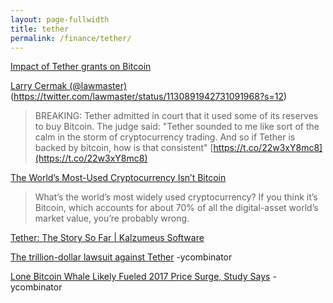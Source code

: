 ```yaml
---
layout: page-fullwidth
title: tether
permalink: /finance/tether/
---
```


[Impact of Tether grants on Bitcoin](https://www.sciencedirect.com/science/article/pii/S0165176518302556)

[Larry Cermak (@lawmaster)](https://twitter.com/lawmaster)(https://twitter.com/lawmaster/status/1130891942731091968?s=12)
  > BREAKING: Tether admitted in court that it used some of its reserves to buy Bitcoin. The judge said: "Tether sounded to me like sort of the calm in the storm of cryptocurrency trading. And so if Tether is backed by bitcoin, how is that consistent" [https://t.co/22w3xY8mc8](https://t.co/22w3xY8mc8)

[The World’s Most-Used Cryptocurrency Isn’t Bitcoin](https://www.bloomberg.com/news/articles/2019-10-01/tether-not-bitcoin-likely-the-world-s-most-used-cryptocurrency)
  > What’s the world’s most widely used cryptocurrency? If you think it’s Bitcoin, which accounts for about 70% of all the digital-asset world’s market value, you’re probably wrong.

[Tether: The Story So Far | Kalzumeus Software](https://www.kalzumeus.com/2019/10/28/tether-and-bitfinex/)

[The trillion-dollar lawsuit against Tether](https://news.ycombinator.com/item?id=21438075) -ycombinator

[Lone Bitcoin Whale Likely Fueled 2017 Price Surge, Study Says](https://news.ycombinator.com/item?id=21440549) -ycombinator
